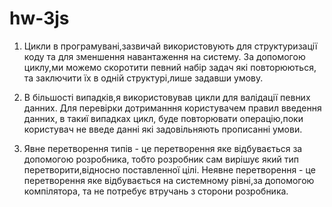 # hw-3js



1. Цикли в програмувані,зазвичай використовують для структуризації коду та для зменшення навантаження на систему.
За допомогою циклу,ми можемо скоротити певний набір задач які повторюються, та заключити їх в одній структурі,лише задавши умову.


2. В більшості випадків,я використовував цикли для валідації певних данних. Для перевірки дотриманння користувачем правил введення данних, в такиї випадках цикл, буде повторювати операцію,поки користувач не введе данні які задовільняють прописанні умови.



3. Явне перетворення типів - це перетворення яке відбувається за допомогою розробника, тобто розробник сам вирішує який тип перетворити,відносно поставленної цілі.
Неявне перетворення - це перетворення яке відбувається на системному рівні,за допомогою компілятора, та не потребує втручань з сторони розробника.
